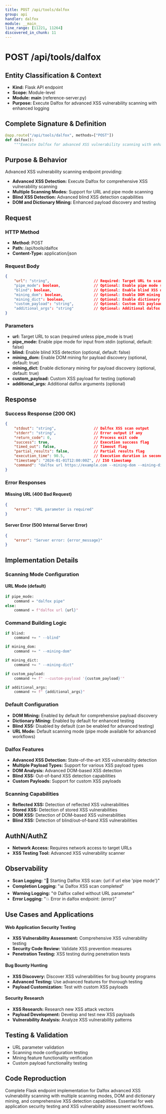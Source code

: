 ```yaml
---
title: POST /api/tools/dalfox
group: api
handler: dalfox
module: __main__
line_range: [11221, 11264]
discovered_in_chunk: 11
---
```


# POST /api/tools/dalfox

## Entity Classification & Context
- **Kind:** Flask API endpoint
- **Scope:** Module-level
- **Module:** __main__ (reference-server.py)
- **Purpose:** Execute Dalfox for advanced XSS vulnerability scanning with enhanced logging

## Complete Signature & Definition
```python
@app.route("/api/tools/dalfox", methods=["POST"])
def dalfox():
    """Execute Dalfox for advanced XSS vulnerability scanning with enhanced logging"""
```

## Purpose & Behavior
Advanced XSS vulnerability scanning endpoint providing:
- **Advanced XSS Detection:** Execute Dalfox for comprehensive XSS vulnerability scanning
- **Multiple Scanning Modes:** Support for URL and pipe mode scanning
- **Blind XSS Detection:** Advanced blind XSS detection capabilities
- **DOM and Dictionary Mining:** Enhanced payload discovery and testing

## Request

### HTTP Method
- **Method:** POST
- **Path:** /api/tools/dalfox
- **Content-Type:** application/json

### Request Body
```json
{
    "url": "string",                    // Required: Target URL to scan (unless pipe_mode)
    "pipe_mode": boolean,               // Optional: Enable pipe mode scanning (default: false)
    "blind": boolean,                   // Optional: Enable blind XSS detection (default: false)
    "mining_dom": boolean,              // Optional: Enable DOM mining (default: true)
    "mining_dict": boolean,             // Optional: Enable dictionary mining (default: true)
    "custom_payload": "string",         // Optional: Custom XSS payload
    "additional_args": "string"         // Optional: Additional dalfox arguments
}
```

### Parameters
- **url:** Target URL to scan (required unless pipe_mode is true)
- **pipe_mode:** Enable pipe mode for input from stdin (optional, default: false)
- **blind:** Enable blind XSS detection (optional, default: false)
- **mining_dom:** Enable DOM mining for payload discovery (optional, default: true)
- **mining_dict:** Enable dictionary mining for payload discovery (optional, default: true)
- **custom_payload:** Custom XSS payload for testing (optional)
- **additional_args:** Additional dalfox arguments (optional)

## Response

### Success Response (200 OK)
```json
{
    "stdout": "string",                 // Dalfox XSS scan output
    "stderr": "string",                 // Error output if any
    "return_code": 0,                   // Process exit code
    "success": true,                    // Execution success flag
    "timed_out": false,                 // Timeout flag
    "partial_results": false,           // Partial results flag
    "execution_time": 90.5,             // Execution duration in seconds
    "timestamp": "2024-01-01T12:00:00Z", // ISO timestamp
    "command": "dalfox url https://example.com --mining-dom --mining-dict"
}
```

### Error Responses

#### Missing URL (400 Bad Request)
```json
{
    "error": "URL parameter is required"
}
```

#### Server Error (500 Internal Server Error)
```json
{
    "error": "Server error: {error_message}"
}
```

## Implementation Details

### Scanning Mode Configuration

#### URL Mode (default)
```python
if pipe_mode:
    command = "dalfox pipe"
else:
    command = f"dalfox url {url}"
```

### Command Building Logic
```python
if blind:
    command += " --blind"

if mining_dom:
    command += " --mining-dom"

if mining_dict:
    command += " --mining-dict"

if custom_payload:
    command += f" --custom-payload '{custom_payload}'"

if additional_args:
    command += f" {additional_args}"
```

### Default Configuration
- **DOM Mining:** Enabled by default for comprehensive payload discovery
- **Dictionary Mining:** Enabled by default for enhanced testing
- **Blind XSS:** Disabled by default (can be enabled for advanced testing)
- **URL Mode:** Default scanning mode (pipe mode available for advanced workflows)

### Dalfox Features
- **Advanced XSS Detection:** State-of-the-art XSS vulnerability detection
- **Multiple Payload Types:** Support for various XSS payload types
- **DOM Analysis:** Advanced DOM-based XSS detection
- **Blind XSS:** Out-of-band XSS detection capabilities
- **Custom Payloads:** Support for custom XSS payloads

### Scanning Capabilities
- **Reflected XSS:** Detection of reflected XSS vulnerabilities
- **Stored XSS:** Detection of stored XSS vulnerabilities
- **DOM XSS:** Detection of DOM-based XSS vulnerabilities
- **Blind XSS:** Detection of blind/out-of-band XSS vulnerabilities

## AuthN/AuthZ
- **Network Access:** Requires network access to target URLs
- **XSS Testing Tool:** Advanced XSS vulnerability scanner

## Observability
- **Scan Logging:** "🎯 Starting Dalfox XSS scan: {url if url else 'pipe mode'}"
- **Completion Logging:** "📊 Dalfox XSS scan completed"
- **Warning Logging:** "🌐 Dalfox called without URL parameter"
- **Error Logging:** "💥 Error in dalfox endpoint: {error}"

## Use Cases and Applications

#### Web Application Security Testing
- **XSS Vulnerability Assessment:** Comprehensive XSS vulnerability testing
- **Security Code Review:** Validate XSS prevention measures
- **Penetration Testing:** XSS testing during penetration tests

#### Bug Bounty Hunting
- **XSS Discovery:** Discover XSS vulnerabilities for bug bounty programs
- **Advanced Testing:** Use advanced features for thorough testing
- **Payload Customization:** Test with custom XSS payloads

#### Security Research
- **XSS Research:** Research new XSS attack vectors
- **Payload Development:** Develop and test new XSS payloads
- **Vulnerability Analysis:** Analyze XSS vulnerability patterns

## Testing & Validation
- URL parameter validation
- Scanning mode configuration testing
- Mining feature functionality verification
- Custom payload functionality testing

## Code Reproduction
Complete Flask endpoint implementation for Dalfox advanced XSS vulnerability scanning with multiple scanning modes, DOM and dictionary mining, and comprehensive XSS detection capabilities. Essential for web application security testing and XSS vulnerability assessment workflows.
